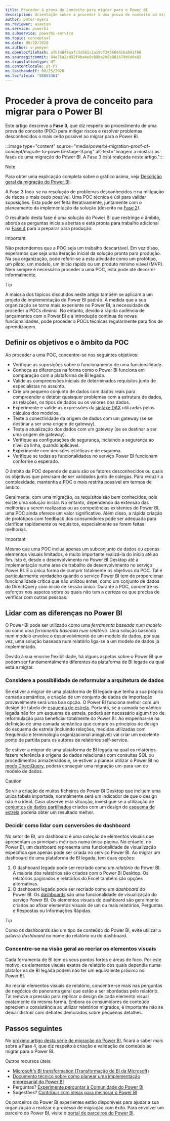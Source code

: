 ```yaml
---
title: Proceder à prova de conceito para migrar para o Power BI
description: Orientação sobre a proceder a uma prova de conceito ao migrar para o Power BI.
author: peter-myers
ms.reviewer: asaxton
ms.service: powerbi
ms.subservice: powerbi-service
ms.topic: conceptual
ms.date: 08/20/2020
ms.author: v-pemyer
ms.openlocfilehash: a7b7a848aafc3a581c1a19cf34366d61ba891f86
ms.sourcegitcommit: 84e75a2cd92f4ba4e0c08ba296b981b79d6d0e82
ms.translationtype: HT
ms.contentlocale: pt-PT
ms.lasthandoff: 08/25/2020
ms.locfileid: "88803361"
---
```

# <a name="conductproofofconcepttomigratetopowerbi"></a>Proceder à prova de conceito para migrar para o Power BI

Este artigo descreve a **Fase 3**, que diz respeito ao procedimento de uma prova de conceito (POC) para mitigar riscos e resolver problemas desconhecidos o mais cedo possível ao migrar para o Power BI.

:::image type="content" source="media/powerbi-migration-proof-of-concept/migrate-to-powerbi-stage-3.png" alt-text="Imagem a mostrar as fases de uma migração do Power BI. A Fase 3 está realçada neste artigo.":::

> [!NOTE]
> Para obter uma explicação completa sobre o gráfico acima, veja [Descrição geral da migração do Power BI](powerbi-migration-overview.md).

A Fase 3 foca-se na resolução de problemas desconhecidos e na mitigação de riscos o mais cedo possível. Uma POC técnica é útil para validar suposições. Esta pode ser feita iterativamente, juntamente com o planeamento da implementação da solução (descrito na [Fase 2](powerbi-migration-planning.md)).

O resultado desta fase é uma solução do Power BI que restringe o âmbito, aborda as perguntas iniciais abertas e está pronta para trabalho adicional na [Fase 4](powerbi-migration-create-validate-content.md) para a preparar para produção.

> [!IMPORTANT]
> Não pretendemos que a POC seja um trabalho descartável. Em vez disso, esperamos que seja uma iteração inicial da solução pronta para produção. Na sua organização, pode referir-se a esta atividade como um protótipo, um piloto, um modelo, um início rápido ou um produto mínimo viável (MVP). Nem sempre é necessário proceder a uma POC, esta pode até decorrer informalmente.

> [!TIP]
> A maioria dos tópicos discutidos neste artigo também se aplicam a um projeto de implementação do Power BI padrão. À medida que a sua organização se torna mais experiente no Power BI, a necessidade de proceder a POCs diminui. No entanto, devido à rápida cadência de lançamentos com o Power BI e à introdução contínua de novas funcionalidades, pode proceder a POCs técnicas regularmente para fins de aprendizagem.

## <a name="set-poc-goals-and-scope"></a>Definir os objetivos e o âmbito da POC

Ao proceder a uma POC, concentre-se nos seguintes objetivos:

- Verifique as suposições sobre o funcionamento de uma funcionalidade.
- Conheça as diferenças na forma como o Power BI funciona em comparação com a plataforma de BI legada.
- Valide as compreensões iniciais de determinados requisitos junto de especialistas no assunto.
- Crie um pequeno conjunto de dados com dados reais para compreender e detetar quaisquer problemas com a estrutura de dados, as relações, os tipos de dados ou os valores dos dados.
- Experimente e valide as expressões da [sintaxe DAX](/dax/) utilizadas pelos cálculos dos modelos.
- Teste a conectividade da origem de dados com um gateway (se se destinar a ser uma origem de gateway).
- Teste a atualização dos dados com um gateway (se se destinar a ser uma origem de gateway).
- Verifique as configurações de segurança, incluindo a segurança ao nível da linha, quando aplicável.
- Experimente com decisões estéticas e de esquema.
- Verifique se todas as funcionalidades no serviço Power BI funcionam conforme o esperado.

O âmbito da POC depende de quais são os fatores desconhecidos ou quais os objetivos que precisam de ser validados junto de colegas. Para reduzir a complexidade, mantenha a POC o mais restrita possível em termos de âmbito.

Geralmente, com uma migração, os requisitos são bem conhecidos, pois existe uma solução inicial. No entanto, dependendo da extensão das melhorias a serem realizadas ou as competências existentes do Power BI, uma POC ainda oferece um valor significativo. Além disso, a rápida criação de protótipos com feedback dos consumidores pode ser adequada para clarificar rapidamente os requisitos, especialmente se forem feitas melhorias.

> [!IMPORTANT]
> Mesmo que uma POC inclua apenas um subconjunto de dados ou apenas elementos visuais limitados, é muito importante realizá-la do início até ao fim. Isto é, desde o desenvolvimento no Power BI Desktop até à implementação numa área de trabalho de desenvolvimento no serviço Power BI. É a única forma de cumprir totalmente os objetivos da POC. Tal é particularmente verdadeiro quando o serviço Power BI tem de proporcionar funcionalidade crítica que não utilizou antes, como um conjunto de dados do DirectQuery com início de sessão único. Durante a POC, concentre os esforços nos aspetos sobre os quais não tem a certeza ou que precisa de verificar com outras pessoas.

## <a name="handle-differences-in-power-bi"></a>Lidar com as diferenças no Power BI

O Power BI pode ser utilizado como uma _ferramenta baseada num modelo_ ou como uma _ferramenta baseada num relatório_. Uma solução baseada num modelo envolve o desenvolvimento de um modelo de dados, por sua vez, uma solução baseada num relatório liga-se a um modelo de dados já implementado.

Devido à sua enorme flexibilidade, há alguns aspetos sobre o Power BI que podem ser fundamentalmente diferentes da plataforma de BI legada da qual está a migrar.

### <a name="consider-redesigning-the-data-architecture"></a>Considere a possibilidade de reformular a arquitetura de dados

Se estiver a migrar de uma plataforma de BI legada que tenha a sua própria camada semântica, a criação de um conjunto de dados de Importação provavelmente será uma boa opção. O Power BI funciona melhor com um design de tabela de [esquema de estrela](star-schema.md). Portanto, se a camada semântica legada não for um esquema de estrela, poderá ser necessário algum tipo de reformulação para beneficiar totalmente do Power BI. Ao empenhar-se na definição de uma camada semântica que cumpre os princípios de design do esquema de estrela (incluindo relações, medidas utilizadas com frequência e terminologia organizacional amigável) vai criar um excelente ponto de partida para os autores de relatórios self-service.

Se estiver a migrar de uma plataforma de BI legada na qual os relatórios fazem referência a origens de dados relacionais com consultas SQL ou procedimentos armazenados e, se estiver a planear utilizar o Power BI no [modo DirectQuery](../connect-data/desktop-use-directquery.md), poderá conseguir uma migração um-para-um do modelo de dados.

> [!CAUTION]
> Se vir a criação de muitos ficheiros do Power BI Desktop que incluem uma única tabela importada, normalmente será um indicador de que o design não é o ideal. Caso observe esta situação, investigue se a utilização de [conjuntos de dados partilhados](../connect-data/service-datasets-across-workspaces.md) criados com um design de [esquema de estrela](star-schema.md) poderia obter um resultado melhor.

### <a name="decide-how-to-handle-dashboard-conversions"></a>Decidir como lidar com conversões do dashboard

No setor de BI, um dashboard é uma coleção de elementos visuais que apresentam as principais métricas numa única página. No entanto, no Power BI, um dashboard representa uma funcionalidade de visualização específica que apenas pode ser criada no serviço Power BI. Ao migrar um dashboard de uma plataforma de BI legada, tem duas opções:

1. O dashboard legado pode ser recriado como um _relatório_ do Power BI. A maioria dos relatórios são criados com o Power BI Desktop. Os relatórios paginados e relatórios do Excel também são opções alternativas.
2. O dashboard legado pode ser recriado como um _dashboard_ do Power BI. Os [dashboards](../fundamentals/service-basic-concepts.md#dashboards) são uma funcionalidade de visualização do serviço Power BI. Os elementos visuais do dashboard são geralmente criados ao afixar elementos visuais de um ou mais relatórios, Perguntas e Respostas ou Informações Rápidas.

> [!TIP]
> Como os dashboards são um tipo de conteúdo do Power BI, evite utilizar a palavra _dashboard_ no nome do relatório ou do dashboard.

### <a name="focus-on-the-big-picture-when-recreating-visuals"></a>Concentre-se na visão geral ao recriar os elementos visuais

Cada ferramenta de BI tem os seus pontos fortes e áreas de foco. Por este motivo, os elementos visuais exatos de relatório dos quais dependia numa plataforma de BI legada podem não ter um equivalente próximo no Power BI.

Ao recriar elementos visuais de relatório, concentre-se mais nas perguntas de negócios do panorama geral que estão a ser abordadas pelo relatório. Tal remove a pressão para replicar o design de cada elemento visual exatamente da mesma forma. Embora os consumidores de conteúdo apreciem a consistência ao utilizar relatórios migrados, é importante não se deixar distrair com debates demorados sobre pequenos detalhes.

## <a name="next-steps"></a>Passos seguintes

No [próximo artigo desta série de migração do Power BI](powerbi-migration-create-validate-content.md), ficará a saber mais sobre a Fase 4, que diz respeito à criação e validação de conteúdo ao migrar para o Power BI.

Outros recursos úteis:

- [Microsoft's BI transformation (Transformação de BI da Microsoft)](center-of-excellence-microsoft-business-intelligence-transformation.md)
- [Documento técnico sobre como planear uma implementação empresarial do Power BI](https://aka.ms/PBIEnterpriseDeploymentWP)
- Perguntas? [Experimente perguntar à Comunidade do Power BI](https://community.powerbi.com/)
- Sugestões? [Contribuir com ideias para melhorar o Power BI](https://ideas.powerbi.com/)

Os parceiros do Power BI experientes estão disponíveis para ajudar a sua organização a realizar o processo de migração com êxito. Para envolver um parceiro do Power BI, visite o [portal de parceiros do Power BI](https://powerbi.microsoft.com/partners/).
